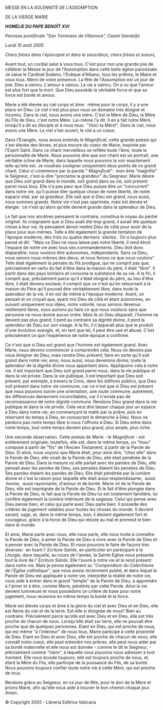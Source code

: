 MESSE EN LA SOLENNITÉ DE L'ASSOMPTION

DE LA VIERGE MARIE

***HOMÉLIE DU PAPE*** ***BENOÎT XVI***

*Paroisse pontificale "San Tommaso da Villanova", Castel Gandolfo*

*Lundi 15 août 2005*

*Chers frères dans l'épiscopat et dans le sacerdoce, chers frères et soeurs,*

Avant tout, un cordial salut à vous tous. C'est pour moi une grande joie de célébrer la Messe le jour de l'Assomption dans cette belle église paroissiale. Je salue le Cardinal Sodano, l'Evêque d'Albano, tous les prêtres, le Maire et vous tous. Merci de votre présence. La fête de l'Assomption est un jour de joie. Dieu a vaincu. L'amour a vaincu. La vie a vaincu. On a vu que l'amour est plus fort que la mort. Que Dieu possède la véritable force et que sa force est bonté et amour.

Marie a été élevée au ciel corps et âme:  même pour le corps, il y a une place en Dieu. Le ciel n'est plus pour nous un domaine très éloigné et inconnu. Dans le ciel, nous avons une mère. C'est la Mère de Dieu, la Mère du Fils de Dieu, c'est notre Mère. Lui-même l'a dit. Il en a fait notre Mère, lorsqu'il a dit au disciple et à nous tous:  "Voici ta Mère!". Dans le ciel, nous avons une Mère. Le ciel s'est ouvert, le ciel a un coeur.

Dans l'Evangile, nous avons entendu le *Magnificat*, cette grande poésie qui s'est élevée des lèvres, et plus encore du coeur de Marie, inspirée par l'Esprit Saint. Dans ce chant merveilleux se reflète toute l'âme, toute la personnalité de Marie. Nous pouvons dire que son chant est un portrait, une véritable icône de Marie, dans laquelle nous pouvons la voir exactement telle qu'elle est. Je voudrais souligner uniquement deux points de ce grand chant. Celui-ci commence par la parole " *Magnificat*":  mon âme "magnifie" le Seigneur, c'est-à-dire "proclame la grandeur" du Seigneur. Marie désire que Dieu soit grand dans le monde, soit grand dans sa vie, soit présent parmi nous tous. Elle n'a pas peur que Dieu puisse être un "concurrent" dans notre vie, qu'il puisse ôter quelque chose de notre liberté, de notre espace vital, par sa grandeur. Elle sait que si Dieu est grand, nous aussi, nous sommes grands. Notre vie n'est pas opprimée, mais est élevée et élargie:  ce n'est qu'alors qu'elle devient grande dans la splendeur de Dieu.

Le fait que nos ancêtres pensaient le contraire, constitua le noyau du péché originel. Ils craignaient que si Dieu avait été trop grand, il aurait ôté quelque chose à leur vie. Ils pensaient devoir mettre Dieu de côté pour avoir de la place pour eux-mêmes. Telle a été également la grande tentation de l'époque moderne, des trois ou quatre derniers  siècles.  On a toujours plus pensé et dit:  "Mais ce Dieu ne nous laisse pas notre liberté, il rend étroit l'espace de notre vie avec tous ses commandements. Dieu doit donc disparaître; nous voulons être autonomes, indépendants. Sans ce Dieu, nous serons nous-mêmes des dieux, et nous ferons ce que nous voulons". Telle était également la pensée du fils prodigue, qui ne comprit pas que, précisément en vertu du fait d'être dans la maison du père, il était "libre". Il partit dans des pays lointains et consuma la substance de sa vie. A la fin, il comprit que, précisément parce qu'il s'était éloigné du père, au lieu d'être libre, il était devenu esclave; il comprit que ce n'est qu'en retournant à la maison du Père qu'il pouvait être véritablement libre, dans toute la splendeur de la vie. Il en est de même à l'époque moderne. Avant, on pensait et on croyait que, ayant mis Dieu de côté et étant autonomes, en suivant uniquement nos idées, notre volonté, nous serions devenus réellement libres, nous aurions pu faire ce que nous voulions sans que personne ne nous donne aucun ordre. Mais là où Dieu disparaît, l'homme ne devient pas plus grand; il perd au contraire sa dignité divine, il perd la splendeur de Dieu sur son visage. A la fin, il n'apparaît plus que le produit d'une évolution aveugle, et, en tant que tel, il peut être usé et abusé. C'est précisément ce que l'expérience de notre époque a confirmé.

Ce n'est que si Dieu est grand que l'homme est également grand. Avec Marie, nous devons commencer à comprendre cela. Nous ne devons pas nous éloigner de Dieu, mais rendre Dieu présent; faire en sorte qu'Il soit grand dans notre vie; ainsi, nous aussi, nous devenons divins; toute la splendeur de la dignité divine nous appartient alors. Appliquons cela à notre vie. Il est important que Dieu soit grand parmi nous, dans la vie publique et dans la vie privée. Dans la vie publique, il est important que Dieu soit présent, par exemple, à travers la Croix, dans les édifices publics, que Dieu soit présent dans notre vie commune, car ce n'est que si Dieu est présent que nous pouvons suivre une orientation, une route commune; autrement, les différences deviennent inconciliables, car il n'existe pas de reconnaissance de notre dignité commune. Rendons Dieu grand dans la vie publique et dans la vie privée. Cela veut dire laisser chaque jour un espace à Dieu dans notre vie, en commençant le matin par la prière, puis en réservant du temps à Dieu, en consacrant le dimanche à Dieu. Nous ne perdons pas notre temps libre si nous l'offrons à Dieu. Si Dieu entre dans notre temps, tout notre temps devient plus grand, plus ample, plus riche.

Une seconde observation. Cette poésie de Marie - le *Magnificat* \- est entièrement originale; toutefois, elle est, dans le même temps, un "tissu" composé à partir de "fils" de l'Ancien Testament, à partir de la Parole de Dieu. Et ainsi, nous voyons que Marie était, pour ainsi dire, "chez elle" dans la Parole de Dieu, elle vivait de la Parole de Dieu, elle était pénétrée de la Parole de Dieu. Dans la mesure où elle parlait avec les paroles de Dieu, elle pensait avec les paroles de Dieu, ses pensées étaient les pensées de Dieu. Ses paroles étaient les paroles de Dieu. Elle était pénétrée par la lumière divine et c'est la raison pour laquelle elle était aussi resplendissante,  aussi  bonne,  aussi rayonnante, d'amour et de bonté. Marie vit de la Parole de Dieu, elle est imprégnée de la Parole de Dieu. Et le fait d'être plongée dans la Parole de Dieu, le fait que la Parole de Dieu lui est totalement familière, lui confère également la lumière intérieure de la sagesse. Celui qui pense avec Dieu pense bien, et celui qui parle avec Dieu parle bien. Il possède des critères de jugement valables pour toutes les choses du monde. Il devient savant, sage, et, dans le même temps, bon; il devient également fort et courageux, grâce à la force de Dieu qui résiste au mal et promeut le bien dans le monde.

Et ainsi, Marie parle avec nous, elle nous parle, elle nous invite à connaître la Parole de Dieu, à aimer la Parole de Dieu à vivre avec la Parole de Dieu et à penser avec la Parole de Dieu. Et nous pouvons le faire de façons très diverses:  en lisant l' *Ecriture Sainte*, en particulier en participant à la Liturgie, dans laquelle, au cours de l'année, la Sainte Eglise nous présente tout le livre de l' *Ecriture Sainte*. Elle l'ouvre à notre vie et le rend présent dans notre vie. Mais je pense également au *"Compendium du Catéchisme de l'Eglise catholique"*, que nous avons récemment publié, et dans lequel la Parole de Dieu est appliquée à notre vie, interprète la réalité de notre vie, nous aide à entrer dans le grand "temple" de la Parole de Dieu, à apprendre à l'aimer et à être, comme Marie, pénétrés par cette Parole. Ainsi la vie devient lumineuse et nous possédons un critère de base pour notre jugement, nous recevons en même temps la bonté et la force.

Marie est élevée corps et âme à la gloire du ciel et avec Dieu et en Dieu, elle est Reine du ciel et de la terre. Est-elle si éloignée de nous? Bien au contraire. Précisément parce qu'elle est avec Dieu et en Dieu, elle est très proche de chacun de nous. Lorsqu'elle était sur terre, elle ne pouvait être proche que de quelques personnes. Etant en Dieu, qui est proche de nous, qui est même "à l'intérieur" de nous tous, Marie participe à cette proximité de Dieu. Etant en Dieu et avec Dieu, elle est proche de chacun de nous, elle connaît notre coeur, elle peut entendre nos prières, elle peut nous aider par sa bonté maternelle et elle nous est donnée - comme le dit le Seigneur, - précisément comme "mère", à laquelle nous pouvons nous adresser à tout moment. Elle nous écoute toujours, elle est toujours proche de nous, et, étant la Mère du Fils, elle participe de la puissance du Fils, de sa bonté. Nous pouvons toujours confier toute notre vie à cette Mère, qui est proche de tous.

Rendons grâce au Seigneur, en ce jour de fête, pour le don de la Mère et prions Marie, afin qu'elle nous aide à trouver le bon chemin chaque jour. *Amen*.

© Copyright 2005 - Libreria Editrice Vaticana